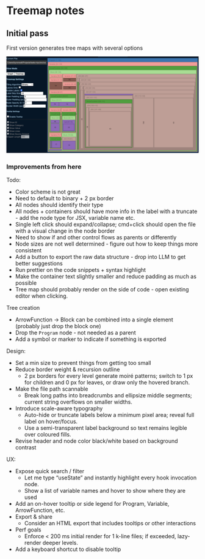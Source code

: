 # Treemap notes

## Initial pass

First version generates tree maps with several options

![alt text](image.png)

### Improvements from here

Todo:

- Color scheme is not great
- Need to default to binary + 2 px border
- All nodes should identify their type
- All nodes + containers should have more info in the label with a truncate - add the node type for JSX, variable name etc.
- Single left click should expand/collapse; cmd+click should open the file with a visual change in the node border
- Need to show if and other control flows as parents or differently
- Node sizes are not well determined - figure out how to keep things more consistent
- Add a button to export the raw data structure - drop into LLM to get better suggestions
- Run prettier on the code snippets + syntax highlight
- Make the container text slightly smaller and reduce padding as much as possible
- Tree map should probably render on the side of code - open existing editor when clicking.

Tree creation

- ArrowFunction -> Block can be combined into a single element (probably just drop the block one)
- Drop the `Program` node - not needed as a parent
- Add a symbol or marker to indicate if something is exported

Design:

- Set a min size to prevent things from getting too small
- Reduce border weight & recursion outline
  - 2 px borders for every level generate moiré patterns; switch to 1 px for children and 0 px for leaves, or draw only the hovered branch.
- Make the file path scannable
  - Break long paths into breadcrumbs and ellipsize middle segments; current string overflows on smaller widths.
- Introduce scale-aware typography
  - Auto-hide or truncate labels below a minimum pixel area; reveal full label on hover/focus.
  - Use a semi-transparent label background so text remains legible over coloured fills.
- Revise header and node color black/white based on background contrast

UX:

- Expose quick search / filter
  - Let me type “useState” and instantly highlight every hook invocation node.
  - Show a list of variable names and hover to show where they are used
- Add an on-hover tooltip or side legend for Program, Variable, ArrowFunction, etc.
- Export & share
  - Consider an HTML export that includes tooltips or other interactions
- Perf goals
  - Enforce < 200 ms initial render for 1 k-line files; if exceeded, lazy-render deeper levels.
- Add a keyboard shortcut to disable tooltip
